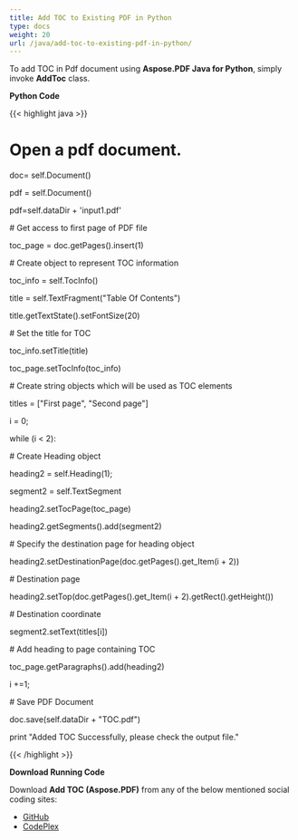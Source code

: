 ```yaml
---
title: Add TOC to Existing PDF in Python
type: docs
weight: 20
url: /java/add-toc-to-existing-pdf-in-python/
---
```


To add TOC in Pdf document using **Aspose.PDF Java for Python**, simply invoke **AddToc** class.

**Python Code**

{{< highlight java >}}

 # Open a pdf document.

doc= self.Document()

pdf = self.Document()

pdf=self.dataDir + 'input1.pdf'

\# Get access to first page of PDF file

toc_page = doc.getPages().insert(1)

\# Create object to represent TOC information

toc_info = self.TocInfo()

title = self.TextFragment("Table Of Contents")

title.getTextState().setFontSize(20)

\# Set the title for TOC

toc_info.setTitle(title)

toc_page.setTocInfo(toc_info)

\# Create string objects which will be used as TOC elements

titles = ["First page", "Second page"]

i = 0;

while (i < 2):

\# Create Heading object

heading2 = self.Heading(1);

segment2 = self.TextSegment

heading2.setTocPage(toc_page)

heading2.getSegments().add(segment2)

\# Specify the destination page for heading object

heading2.setDestinationPage(doc.getPages().get_Item(i + 2))

\# Destination page

heading2.setTop(doc.getPages().get_Item(i + 2).getRect().getHeight())

\# Destination coordinate

segment2.setText(titles[i])

\# Add heading to page containing TOC

toc_page.getParagraphs().add(heading2)

i +=1;


\# Save PDF Document

doc.save(self.dataDir + "TOC.pdf")

print "Added TOC Successfully, please check the output file."



{{< /highlight >}}

**Download Running Code**

Download **Add TOC (Aspose.PDF)** from any of the below mentioned social coding sites:

- [GitHub](https://github.com/aspose-pdf/Aspose.PDF-for-Java/blob/master/Plugins/Aspose_Pdf_Java_for_Python/test/WorkingWithDocumentObject/AddToc/AddToc.py)
- [CodePlex](http://asposepdfjavapython.codeplex.com/SourceControl/latest#test/WorkingWithDocumentObject/AddToc/AddToc.py)
